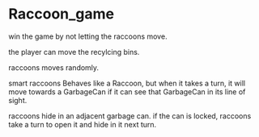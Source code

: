 # Raccoon_game
win the game by not letting the raccoons move.

the player can move the recylcing bins.

raccoons moves randomly.

smart raccoons Behaves like a Raccoon, but when it takes a turn, it will move towards
a GarbageCan if it can see that GarbageCan in its line of sight.

raccoons hide in an adjacent garbage can. 
if the can is locked, raccoons take a turn to open it and hide in it next turn. 
    
